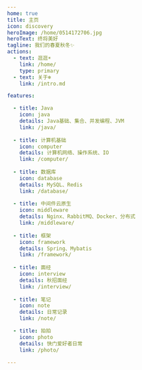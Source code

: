 ```yaml
---
home: true
title: 主页
icon: discovery
heroImage: /home/0514172706.jpg
heroText: 终将美好
tagline: 我们的春夏秋冬✨
actions:
  - text: 逛逛☀️
    link: /home/
    type: primary
  - text: 关于❄️
    link: /intro.md

features:

  - title: Java
    icon: java
    details: Java基础、集合、并发编程、JVM
    link: /java/
    
  - title: 计算机基础
    icon: computer
    details: 计算机网络、操作系统、IO
    link: /computer/
  
  - title: 数据库
    icon: database
    details: MySQL、Redis
    link: /database/
    
  - title: 中间件云原生
    icon: middleware
    details: Nginx、RabbitMQ、Docker、分布式
    link: /middleware/ 
    
  - title: 框架
    icon: framework
    details: Spring、Mybatis
    link: /framework/
    
  - title: 面经
    icon: interview
    details: 秋招面经
    link: /interview/  
  
  - title: 笔记
    icon: note
    details: 日常记录
    link: /note/

  - title: 拍拍
    icon: photo
    details: 快门爱好者日常
    link: /photo/

---
```


